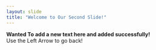 ```yaml
---
layout: slide
title: "Welcome to Our Second Slide!"
---
```

**Wanted To add a new text here and added successfully!**<br>
Use the Left Arrow to go back!
